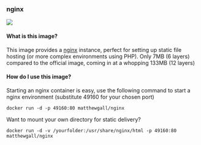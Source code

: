 ### nginx

[![](https://badge.imagelayers.io/matthewgall/nginx:latest.svg)](https://imagelayers.io/?images=matthewgall/nginx:latest 'Get your own badge on imagelayers.io')

#### What is this image?
This image provides a [nginx](https://www.nginx.org) instance, perfect for setting up static file hosting (or more complex environments using PHP). Only 7MB (6 layers) compared to the official image, coming in at a whopping 133MB (12 layers)

#### How do I use this image?
Starting an nginx container is easy, use the following command to start a nginx environment (substitute 49160 for your chosen port)

    docker run -d -p 49160:80 matthewgall/nginx

 Want to mount your own directory for static delivery?

    docker run -d -v /yourfolder:/usr/share/nginx/html -p 49160:80 matthewgall/nginx
